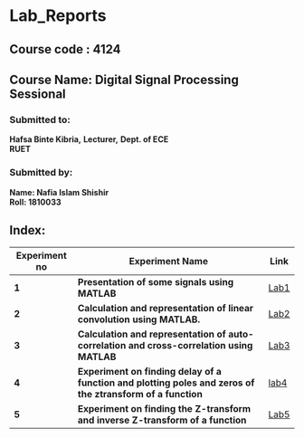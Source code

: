 # Lab_Reports
## Course code : 4124
## Course Name: Digital Signal Processing Sessional

### Submitted to:
**Hafsa Binte Kibria,**
**Lecturer,**
**Dept. of ECE**                                                                                                     
**RUET**

### Submitted by:	
**Name:  Nafia Islam Shishir**   
**Roll:    1810033**

## Index:
| Experiment no | Experiment Name | Link |
| --- | --- | --- |
| **1** | **Presentation of some signals using MATLAB** | [Lab1]([https://github.com/Nafia-Shishir/Lab_Reports-4124-1810033/tree/master/Lab1](https://github.com/Nafia-Shishir/Lab_Reports-4124-1810033/tree/master/Lab1#readme)) |
| **2** | **Calculation and representation of linear convolution using MATLAB.** | [Lab2](https://github.com/Nafia-Shishir/Lab_Reports-4124-1810033/tree/master/Lab2) |
| **3** | **Calculation and representation of auto-correlation and cross-correlation using MATLAB** | [Lab3](https://github.com/Nafia-Shishir/Lab_Reports-4124-1810033/tree/master/Lab3) |
| **4** | **Experiment on finding delay of a function and plotting poles and zeros of the ztransform of a function** | [lab4](https://github.com/Nafia-Shishir/Lab_Reports-4124-1810033/tree/master/Lab4) |
| **5** | **Experiment on finding the Z-transform and inverse Z-transform of a function** | [Lab5](https://github.com/Nafia-Shishir/Lab_Reports-4124-1810033/tree/master/Lab5) |
